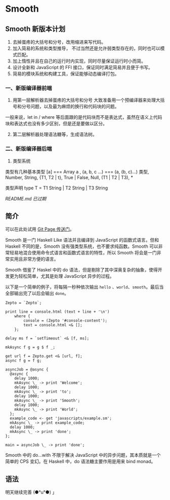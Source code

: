 # Smooth

## Smooth 新版本计划

1. 去掉蛋疼的大括号和分号，改用缩进来写代码。
2. 加入简易的系统和类型推导， 不过当然还是允许弱类型存在的，同时也可以模式匹配。
3. 加上惰性并且在自己的运行时内实现，同时尽量保证运行时小而简。
4. 设计全新和 JavaScript 的 FFI 接口，保证同时满足简易并且便于书写。
5. 简易的模块系统和构建工具，保证能够动态编译打包。

### 一、新版编译器前端

1. 用第一层解析器去掉蛋疼的大括号和分号
大致准备用一个预编译器来处理大括号和分号问题，以及最为麻烦的换行和代码块的问题。

一般来说，let in / where 等后面跟的是代码块而不是表达式，虽然在语义上代码块和表达式也没有多少区别，但是还是要做以区分。

2. 第二层解析器处理语法糖等，生成语法树。

### 二、新版编译器后端

1. 类型系统
    
类型有几种基本类型 [a] === Array a , (a, b, c ...) === (a, (b, c)...) 类型, Number, String, {T1, T2 | t}, True | False, Null, (T1 | T2 | T3), *

类型声明 type T = T1 String | T2 String | T3 String


*README.md 已过期*

## 简介

可以在此处试用 [Git Page 传送门](http://bramblex.github.io/Smooth/)。

Smooth 是一门 Haskell Like 语法并且编译到 JavaScript 的函数式语言。但和 Haskell 不同的是，Smooth 没有强类型系统，也不要求纯函数。Smooth 可以非常轻易地混合使用命令式语言和函数式语言的特性，所以 Smooth 将会是一门非常实用且非常方便的语言。

Smooth 借鉴了 Haskel 中的 do 语法，但是剔除了其中深奥复杂的抽象，使得开发更为轻松简单，尤其是处理 JavaScript 异步的过程。

以下是一个简单的例子，将每隔一秒种依次输出 `hello` 、`world`、`smooth`。最后当全部输出完了以后会输出 `done`。

```
Zepto = `Zepto`;

print line = console.html (text + line + '\n')
    where {
        console = (Zepto '#console-content');
        text = console.html <& [];
    };

delay ms f = `setTimeout` <& [f, ms];

mkAsync f g = g $ f _;

get url f = Zepto.get <& [url, f];
async f g = f g;

asyncJob = @async {
  @async {
    delay 1000;
    mkAsync \_ -> print 'Welcome';
    delay 1000;
    mkAsync \_ -> print 'to';
    delay 1000;
    mkAsync \_ -> print 'Smooth';
    delay 1000;
    mkAsync \_ -> print 'World';
  };
  example_code <- get 'javascripts/example.sm';
  mkAsync \_ -> print example_code;
  delay 1000;
  mkAsync \_ -> print 'done';
};

main = asyncJob \_ -> print 'done';
```

Smooth 中的 do...with 不限于解决 JavaScript 中的异步问题，其本质就是一个简单的 CPS 变幻。在 Haskell 中，do 语法糖主要作用是用来 bind monad。

## 语法

明天继续完善 (●°u°●)​ 」


